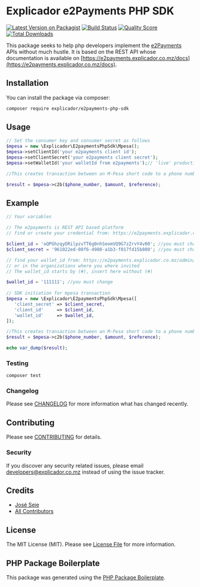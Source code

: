 # Explicador e2Payments PHP SDK

[![Latest Version on Packagist](https://img.shields.io/packagist/v/explicador/e2payments-php-sdk.svg?style=flat-square)](https://packagist.org/packages/explicador/e2payments-php-sdk)
[![Build Status](https://img.shields.io/travis/explicador/e2payments-php-sdk/master.svg?style=flat-square)](https://travis-ci.org/explicador/e2payments-php-sdk)
[![Quality Score](https://img.shields.io/scrutinizer/g/explicador/e2payments-php-sdk.svg?style=flat-square)](https://scrutinizer-ci.com/g/explicador/e2payments-php-sdk)
[![Total Downloads](https://img.shields.io/packagist/dt/explicador/e2payments-php-sdk.svg?style=flat-square)](https://packagist.org/packages/explicador/e2payments-php-sdk)

This package seeks to help php developers implement the [e2Payments](https://e2payments.explicador.co.mz) APIs without much hustle. It is based on the REST API whose documentation is available on [https://e2payments.explicador.co.mz/docs](https://e2payments.explicador.co.mz/docs).

## Installation

You can install the package via composer:

```bash
composer require explicador/e2payments-php-sdk
```

## Usage

``` php
// Set the consumer key and consumer secret as follows
$mpesa = new \Explicador\E2paymentsPhpSdk\Mpesa();
$mpesa->setClientId('your e2payments client id');
$mpesa->setClientSecret('your e2payments client secret');
$mpesa->setWalletId('your walletId from e2payments');// 'live' production environment 

//This creates transaction between an M-Pesa short code to a phone number registered on M-Pesa.

$result = $mpesa->c2b($phone_number, $amount, $reference);
```

## Example

``` php
// Your variables

// The e2payments is REST API based platform
// find or create your credential from: https://e2payments.explicador.co.mz/admin/credentials

$client_id = 'oQPGhzqyDRilpzvTT6g0nhSeomVQ9G7zZrvY4v00'; //you must change
$client_secret = '961022ed-08f6-4980-a1b3-f017fd15b800'; //you must change

// find your wallet_id from: https://e2payments.explicador.co.mz/admin/mpesa
// or in the organizations where you where invited 
// The wallet_id starts by (#), insert here without (#)

$wallet_id = '111111'; //you must change
 
// SDK initiation for mpesa transaction
$mpesa = new \Explicador\E2paymentsPhpSdk\Mpesa([
   'client_secret' => $client_secret,
   'client_id'     => $client_id,
   'wallet_id'     => $wallet_id,
]);

//This creates transaction between an M-Pesa short code to a phone number registered on M-Pesa.
$result = $mpesa->c2b($phone_number, $amount, $reference);

echo var_dump($result);


```

### Testing

``` bash
composer test
```

### Changelog

Please see [CHANGELOG](CHANGELOG.md) for more information what has changed recently.

## Contributing

Please see [CONTRIBUTING](CONTRIBUTING.md) for details.

### Security

If you discover any security related issues, please email developers@explicador.co.mz instead of using the issue tracker.

## Credits

- [José Seie](https://github.com/joseseie)
- [All Contributors](../../contributors)

## License

The MIT License (MIT). Please see [License File](LICENSE.md) for more information.

## PHP Package Boilerplate

This package was generated using the [PHP Package Boilerplate](https://laravelpackageboilerplate.com).

